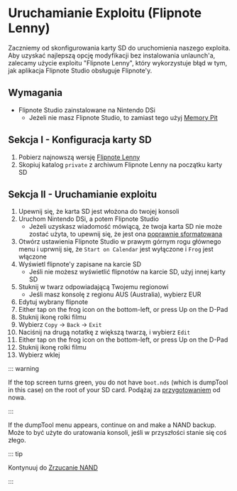 # Uruchamianie Exploitu (Flipnote Lenny)

Zaczniemy od skonfigurowania karty SD do uruchomienia naszego exploita. Aby uzyskać najlepszą opcję modyfikacji bez instalowania unlaunch'a, zalecamy użycie exploitu "Flipnote Lenny", który wykorzystuje błąd w tym, jak aplikacja Flipnote Studio obsługuje Flipnote'y.

## Wymagania

- Flipnote Studio zainstalowane na Nintendo DSi
  - Jeżeli nie masz Flipnote Studio, to zamiast tego użyj [Memory Pit](launching-the-exploit.html)

## Sekcja I - Konfiguracja karty SD

1. Pobierz najnowszą wersję [Flipnote Lenny](https://davejmurphy.com/%CD%A1-%CD%9C%CA%96-%CD%A1/)
2. Skopiuj katalog `private` z archiwum Flipnote Lenny na początku karty SD

## Sekcja II - Uruchamianie exploitu

1. Upewnij się, że karta SD jest włożona do twojej konsoli
2. Uruchom Nintendo DSi, a potem Flipnote Studio
   - Jeżeli uzyskasz wiadomość mówiącą, że twoja karta SD nie może zostać użyta, to upewnij się, że jest ona [poprawnie sformatowana](sd-card-setup.html)
3. Otwórz ustawienia Flipnote Studio w prawym górnym rogu głównego menu i uprwnij się, że `Start on Calendar` jest wyłączone i `Frog` jest włączone
4. Wyświetl flipnote'y zapisane na karcie SD
   - Jeśli nie możesz wyświetlić flipnotów na karcie SD, użyj innej karty SD
5. Stuknij w twarz odpowiadającą Twojemu regionowi
   - Jeśli masz konsolę z regionu AUS (Australia), wybierz EUR
6. Edytuj wybrany flipnote
7. Either tap on the frog icon on the bottom-left, or press Up on the D-Pad
8. Stuknij ikonę rolki filmu
9. Wybierz `Copy` -> `Back` -> `Exit`
10. Naciśnij na drugą notatkę z większą twarzą, i wybierz `Edit`
11. Either tap on the frog icon on the bottom-left, or press Up on the D-Pad
12. Stuknij ikonę rolki filmu
13. Wybierz wklej

::: warning

If the top screen turns green, you do not have `boot.nds` (which is dumpTool in this case) on the root of your SD card. Podążaj za [przygotowaniem](get-started.html#section-i-prep-work) od nowa.

:::

If the dumpTool menu appears, continue on and make a NAND backup. Może to być użyte do uratowania konsoli, jeśli w przyszłości stanie się coś złego.

::: tip

Kontynuuj do [Zrzucanie NAND](dumping-nand.html)

:::
